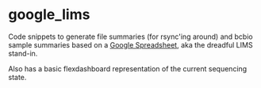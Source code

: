 # google_lims

Code snippets to generate file summaries (for rsync'ing around) and bcbio sample summaries based on a [Google Spreadsheet](https://docs.google.com/spreadsheets/d/1DwvyfVrgr5TIcYtGVXZeIWWRbld-nuX-4o4z2kZHNWs/edit#gid=0), aka the dreadful LIMS stand-in.

Also has a basic flexdashboard representation of the current sequencing state. 

